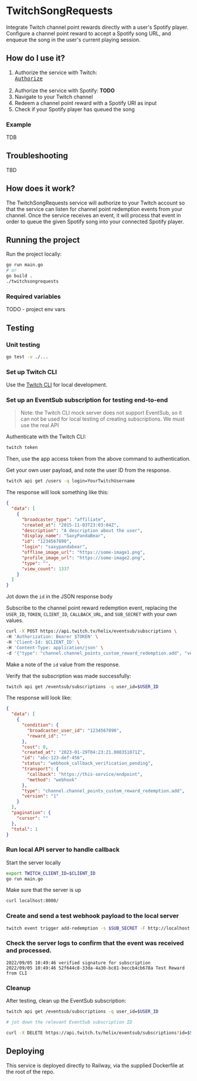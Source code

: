 # TwitchSongRequests

Integrate Twitch channel point rewards directly with a user's Spotify player.
Configure a channel point reward to accept a Spotify song URL, and enqueue
the song in the user's current playing session.

## How do I use it?
1. Authorize the service with Twitch: <kbd> <br>[Authorize](https://id.twitch.tv/oauth2/authorize?response_type=code&client_id=vahfw8gww3oq9g57efph9rjcmtbxwk&redirect_uri=https://twitchsongrequests-production.up.railway.app/oauth/twitch&scope=channel%3Aread%3Aredemptions)<br> </kbd>
1. Authorize the service with Spotify: **TODO**
1. Navigate to your Twitch channel
1. Redeem a channel point reward with a Spotify URI as input
1. Check if your Spotify player has queued the song

### Example
TDB

## Troubleshooting
TBD

## How does it work?
The TwitchSongRequests service will authorize to your Twitch account so that the service can listen for
channel point redemption events from your channel. Once the service receives an event, it will process that
event in order to queue the given Spotify song into your connected Spotify player. 

## Running the project
Run the project locally:
```bash
go run main.go
# or
go build .
./twitchsongrequests
```

### Required variables
TODO - project env vars

## Testing

### Unit testing
```bash
go test -v ./...
```

### Set up Twitch CLI
Use the [Twitch CLI](https://dev.twitch.tv/docs/cli) for local development. 

### Set up an EventSub subscription for testing end-to-end

> Note: the Twitch CLI mock server does not support EventSub, so it can not be
> used for local testing of creating subscriptions. We must use the real API

Authenticate with the Twitch CLI:
```bash
twitch token
```

Then, use the app access token from the above command to authentication.

Get your own user payload, and note the user ID from the response.
```bash
twitch api get /users -q login=YourTwitchUsername
```

The response will look something like this:
```json
{
  "data": [
    {
      "broadcaster_type": "affiliate",
      "created_at": "2015-11-03T23:03:04Z",
      "description": "A description about the user",
      "display_name": "SaxyPandaBear",
      "id": "1234567890",
      "login": "saxypandabear",
      "offline_image_url": "https://some-image1.png",
      "profile_image_url": "https://some-image2.png",
      "type": "",
      "view_count": 1337
    }
  ]
}
```

Jot down the `id` in the JSON response body

Subscribe to the channel point reward redemption event, replacing the `USER_ID`,
`TOKEN`, `CLIENT_ID`, `CALLBACK_URL`, and `SUB_SECRET` with your own values.

```bash
curl -X POST https://api.twitch.tv/helix/eventsub/subscriptions \
-H 'Authorization: Bearer $TOKEN' \
-H 'Client-Id: $CLIENT_ID' \
-H 'Content-Type: application/json' \
-d '{"type": "channel.channel_points_custom_reward_redemption.add", "version": "1", "condition": {"broadcaster_user_id": "$USER_ID"}, "transport": {"method": "webhook", "callback":"$CALLBACK_URL", "secret": "$SUB_SECRET"}}'
```

Make a note of the `id` value from the response.

Verify that the subscription was made successfully:
```bash
twitch api get /eventsub/subscriptions -q user_id=$USER_ID
```

The response will look like:
```json
{
  "data": [
    {
      "condition": {
        "broadcaster_user_id": "1234567890",
        "reward_id": ""
      },
      "cost": 0,
      "created_at": "2023-01-29T04:23:21.008351071Z",
      "id": "abc-123-def-456",
      "status": "webhook_callback_verification_pending",
      "transport": {
        "callback": "https://this-service/endpoint",
        "method": "webhook"
      },
      "type": "channel.channel_points_custom_reward_redemption.add",
      "version": "1"
    }
  ],
  "pagination": {
    "cursor": ""
  },
  "total": 1
}
```

### Run local API server to handle callback
Start the server locally
```bash
export TWITCH_CLIENT_ID=$CLIENT_ID
go run main.go
```

Make sure that the server is up
```bash
curl localhost:8080/
```

### Create and send a test webhook payload to the local server
```bash
twitch event trigger add-redemption -s $SUB_SECRET -F http://localhost:8080/callback
```

### Check the server logs to confirm that the event was received and processed.
```
2022/09/05 10:49:46 verified signature for subscription
2022/09/05 10:49:46 52f644c8-33da-4a30-bc81-beccb4cb678a Test Reward from CLI
```

### Cleanup
After testing, clean up the EventSub subscription:
```bash
twitch api get /eventsub/subscriptions -q user_id=$USER_ID

# jot down the relevant EventSub subscription ID

curl -X DELETE https://api.twitch.tv/helix/eventsub/subscriptions?id=$SUB_ID -H 'Authorization: Bearer $TOKEN' -H 'Client-Id: $CLIENT_ID'
```

## Deploying
This service is deployed directly to Railway, via the supplied Dockerfile at the root of the repo.
